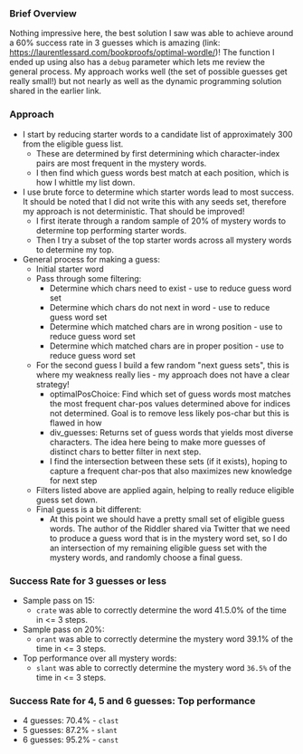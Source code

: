 ### Brief Overview

Nothing impressive here, the best solution I saw was able to achieve around a 60% success rate in 3 guesses which is amazing (link: https://laurentlessard.com/bookproofs/optimal-wordle/)! The function I ended up using also has a `debug` parameter which lets me review the general process. My approach works well (the set of possible guesses get really small!) but not nearly as well as the dynamic programming solution shared in the earlier link.

### Approach
- I start by reducing starter words to a candidate list of approximately 300 from the eligible guess list. 
  - These are determined by first determining which character-index pairs are most frequent in the mystery words.
  - I then find which guess words best match at each position, which is how I whittle my list down. 
- I use brute force to determine which starter words lead to most success. It should be noted that I did not write this with any seeds set, therefore my approach is not deterministic. That should be improved!
  - I first iterate through a random sample of 20% of mystery words to determine top performing starter words. 
  - Then I try a subset of the top starter words across all mystery words to determine my top. 
- General process for making a guess:
  - Initial starter word
  - Pass through some filtering:
    - Determine which chars need to exist - use to reduce guess word set
    - Determine which chars do not next in word - use to reduce guess word set
    - Determine which matched chars are in wrong position - use to reduce guess word set
    - Determine which matched chars are in proper position - use to reduce guess word set
  - For the second guess I build a few random "next guess sets", this is where my weakness really lies - my approach does not have a clear strategy!
    - optimalPosChoice: Find which set of guess words most matches the most frequent char-pos values determined above for indices not determined. Goal is to remove less likely pos-char but this is flawed in how 
    - div_guesses: Returns set of guess words that yields most diverse characters. The idea here being to make more guesses of distinct chars to better filter in next step.
    - I find the intersection between these sets (if it exists), hoping to capture a frequent char-pos that also maximizes new knowledge for next step
  - Filters listed above are applied again, helping to really reduce eligible guess set down. 
  - Final guess is a bit different:
    - At this point we should have a pretty small set of eligible guess words. The author of the Riddler shared via Twitter that we need to produce a guess word that is in the mystery word set, so I do an intersection of my remaining eligible guess set with the mystery words, and randomly choose a final guess.

### Success Rate for 3 guesses or less
- Sample pass on 15:
  - `crate` was able to correctly determine the word 41.5.0% of the time in <= 3 steps.
- Sample pass on 20%: 
  - `orant` was able to correctly determine the mystery word 39.1% of the time in <= 3 steps.
- Top performance over all mystery words:
  - `slant` was able to correctly determine the mystery word `36.5%` of the time in <= 3 steps.

### Success Rate for 4, 5 and 6 guesses: Top performance

- 4 guesses: 70.4% - `clast` 
- 5 guesses: 87.2% - `slant`
- 6 guesses: 95.2% - `canst`